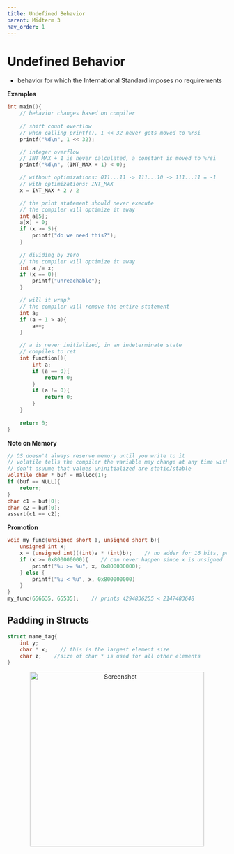 ```yaml
---
title: Undefined Behavior
parent: Midterm 3
nav_order: 1
---
```

# Undefined Behavior
- behavior for which the International Standard imposes no requirements

**Examples**
```C
int main(){
	// behavior changes based on compiler
	
	// shift count overflow
	// when calling printf(), 1 << 32 never gets moved to %rsi
	printf("%d\n", 1 << 32);

	// integer overflow
	// INT_MAX + 1 is never calculated, a constant is moved to %rsi
	printf("%d\n", (INT_MAX + 1) < 0);

	// without optimizations: 011...11 -> 111...10 -> 111...11 = -1
	// with optimizations: INT_MAX
	x = INT_MAX * 2 / 2

	// the print statement should never execute
	// the compiler will optimize it away
	int a[5];
	a[x] = 0;
	if (x >= 5){
		printf("do we need this?");
	}
	
	// dividing by zero
	// the compiler will optimize it away
	int a /= x;
	if (x == 0){
		printf("unreachable");
	}

	// will it wrap?
	// the compiler will remove the entire statement
	int a;
	if (a + 1 > a){
		a++;
	}

	// a is never initialized, in an indeterminate state
	// compiles to ret
	int function(){
		int a;
		if (a == 0){
			return 0;
		}
		if (a != 0){
			return 0;
		}
	}
	
	return 0;
}
```

**Note on Memory**
```C
// OS doesn't always reserve memory until you write to it
// volatile tells the compiler the variable may change at any time without code
// don't asuume that values uninitialized are static/stable
volatile char * buf = malloc(1);
if (buf == NULL){
	return;
}
char c1 = buf[0];
char c2 = buf[0];
assert(c1 == c2);
```

**Promotion**
```C
void my_func(unsigned short a, unsigned short b){
	unsigned int x;
	x = (unsigned int)((int)a * (int)b);    // no adder for 16 bits, promote to int
	if (x >= 0x800000000){    // can never happen since x is unsigned
		printf("%u >= %u", x, 0x800000000);
	} else {
		printf("%u < %u", x, 0x800000000)
	}
}
my_func(656635, 65535);    // prints 4294836255 < 2147483648
```
## Padding in Structs
```C
struct name_tag{
	int y;
	char * x;    // this is the largest element size
	char z;    //size of char * is used for all other elements
}
```

<div style="text-align: center;">
  <img src="{{ '/images/Screen Shot 2024-04-11 at 12.16.56 PM.png' | relative_url }}" alt="Screenshot" width="400">
</div>